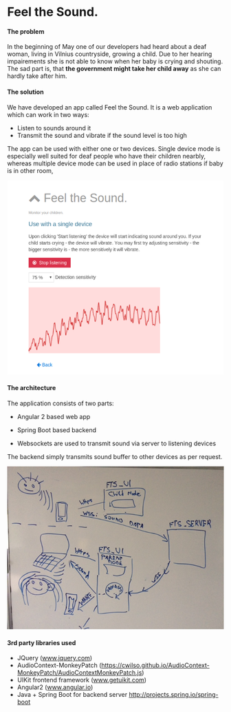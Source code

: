 # Feel the Sound.

#### The problem
In the beginning of May one of our developers had heard about a deaf woman, living in Vilnius countryside, growing a child. Due to her hearing impairements she is not able to know when her baby is crying and shouting. The sad part is, that **the government might take her child away** as she can hardly take after him.


#### The solution
We have developed an app called Feel the Sound. It is a web application which can work in two ways:
* Listen to sounds around it
* Transmit the sound and vibrate if the sound level is too high

The app can be used with either one or two devices. Single device mode is especially well suited for deaf people who have their children nearbly, whereas multiple device mode can be used in place of radio stations if baby is in other room,

![Application screenshot](readme/screenshot.png?raw=true "Application screenshot")



#### The architecture
The application consists of two parts:
* Angular 2 based web app
* Spring Boot based backend

* Websockets are used to transmit sound via server to listening devices

The backend simply transmits sound buffer to other devices as per request.

![Architecture overview](readme/architecture.jpg?raw=true "Architecture")


#### 3rd party libraries used
- JQuery (www.jquery.com)
- AudioContext-MonkeyPatch (https://cwilso.github.io/AudioContext-MonkeyPatch/AudioContextMonkeyPatch.js)
- UIKit frontend framework (www.getuikit.com)
- Angular2 (www.angular.io)
- Java + Spring Boot for backend server http://projects.spring.io/spring-boot
